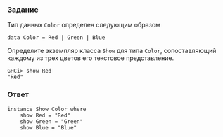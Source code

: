 ### Задание

Тип данных `Color` определен следующим образом

`data Color = Red | Green | Blue`

Определите экземпляр класса `Show` для типа `Color`, сопоставляющий каждому из трех цветов его текстовое представление.

```
GHCi> show Red
"Red"
```

### Ответ

```
instance Show Color where
    show Red = "Red"
    show Green = "Green"
    show Blue = "Blue"
```